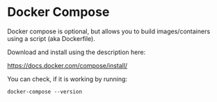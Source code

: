 # Docker Compose

Docker compose is optional, but allows you to build images/containers using a script (aka Dockerfile).

Download and install using the description here:

https://docs.docker.com/compose/install/

You can check, if it is working by running:

```
docker-compose --version
```
